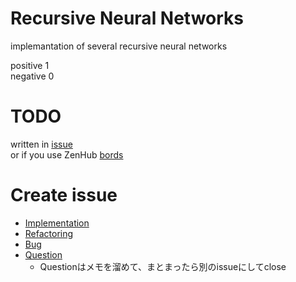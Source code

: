 # Recursive Neural Networks
implemantation of several recursive neural networks

positive 1  
negative 0  

# TODO
written in [issue][]  
or if you use ZenHub [bords][]  


# Create issue
* [Implementation][]  
* [Refactoring][]  
* [Bug][]  
* [Question][]  
  * Questionはメモを溜めて、まとまったら別のissueにしてclose


[issue]: https://github.com/ryosukee/RecursiveNeuralNetworks/issues
[bords]: https://github.com/ryosukee/RecursiveNeuralNetworks#boards
[Implementation]: https://github.com/ryosukee/RecursiveNeuralNetworks/issues/new?&labels[]=enhancement&labels[]=implementation&body=Summary%0A---%0A%0ATODO%0a---%0a*%20[%20]%20pull%20requestたてた%0A*%20[%20]%20
[Refactoring]: https://github.com/ryosukee/RecursiveNeuralNetworks/issues/new?&labels[]=enhancement&labels[]=refactoring&body=Summary%0A---%0A%0ATODO%0a---%0a*%20[%20]%20pull%20requestたてた%0A*%20[%20]%20
[Bug]: https://github.com/ryosukee/RecursiveNeuralNetworks/issues/new?&labels=bug&body=Summary%0A---%0A%0ATODO%0a---%0a*%20[%20]%20pull%20requestたてた%0A*%20[%20]%20
[Question]: https://github.com/ryosukee/RecursiveNeuralNetworks/issues/new?&labels=question&body=Summary%0A---%0A%0ATODO%0a---%0a*%20[%20]%20pull%20requestたてた%0A*%20[%20]%20
  
